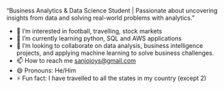 “Business Analytics & Data Science Student | Passionate about uncovering insights from data and solving real-world problems with analytics.”
- 👀 I’m interested in football, travelling, stock markets
- 🌱 I’m currently learning python, SQL and AWS applications
- 💞️ I’m looking to collaborate on data analysis, business intelligence projects, and applying machine learning to solve business challenges.
- 📫 How to reach me sanjojoys@gmail.com
- 😄 Pronouns: He/Him
- ⚡ Fun fact: I have travelled to all the states in my country (except 2)

<!---
sanjojoys/sanjojoys is a ✨ special ✨ repository because its `README.md` (this file) appears on your GitHub profile.
You can click the Preview link to take a look at your changes.
--->
